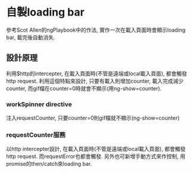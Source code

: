 ﻿自製loading bar
===
參考Scot Allen的ngPlaybook中的作法, 實作一次在載入頁面時會顯示loading bar, 載完後自動消失.

## 設計原理
利用$http的intercepter, 在載入頁面時(不管是遠端或local載入頁面), 都會觸發http request. 利用這個特點來設計, 只要有載入則增加counter, 載入完成減少counter, 而gif檔在counter=0時就會不顯示(用ng-show=counter).

### workSpinner directive
注入requestCounter, 只要counter=0則gif檔就不顯示(ng-show=counter)

### requestCounter服務
以http intercepter設計, 在載入頁面時(不管是遠端或local載入頁面), 都會觸發http request. 而requestError也都會觸發. 另外也可新增手動方式來作控制, 用promise的then/catch來loading bar.
